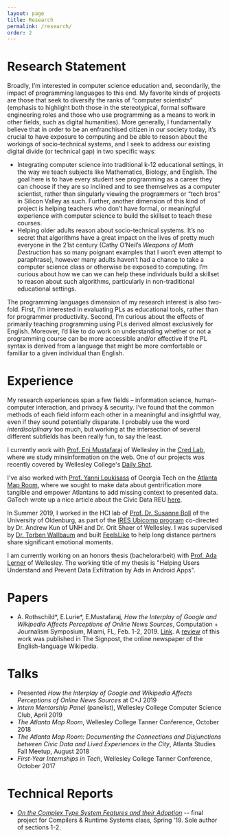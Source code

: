 ```yaml
---
layout: page
title: Research
permalink: /research/
order: 2
---
```


# Research Statement

Broadly, I’m interested in computer science education and, secondarily, the impact of programming languages to this end. My favorite kinds of projects are those that seek to diversify the ranks of “computer scientists” (emphasis to highlight both those in the stereotypical, formal software engineering roles and those who use programming as a means to work in other fields, such as digital humanities). More generally, I fundamentally believe that in order to be an enfranchised citizen in our society today, it’s crucial to have exposure to computing and be able to reason about the workings of socio-technical systems, and I seek to address our existing digital divide (or technical gap) in two specific ways:

* Integrating computer science into traditional k-12 educational settings, in the way we teach subjects like Mathematics, Biology, and English. The goal here is to have every student see programming as a career they can choose if they are so inclined and to see themselves as a computer scientist, rather than singularly viewing the programmers or “tech bros” in Silicon Valley as such. Further, another dimension of this kind of project  is helping teachers who don’t have formal, or meaningful experience with computer science to build the skillset to teach these courses.
* Helping older adults reason about socio-technical systems. It’s no secret that algorithms have a great impact on the lives of pretty much everyone in the 21st century (Cathy O’Neil’s _Weapons of Math Destruction_ has so many poignant examples that I won’t even attempt to paraphrase), however many adults haven’t had a chance to take a computer science class or otherwise be exposed to computing. I’m curious about how we can we can help these individuals build a skillset to reason about such algorithms, particularly in non-traditional educational settings.

The programming languages dimension of my research interest is also two-fold. First, I’m interested in evaluating PLs as educational tools, rather than for programmer productivity. Second, I’m curious about the effects of primarily teaching programming using PLs derived almost exclusively for English. Moreover, I’d like to do work on understanding whether or not a programming course can be more accessible and/or effective if the PL syntax is derived from a language that might be more comfortable or familiar to a given individual than English. 


# Experience

My research experiences span a few fields – information science, human-computer interaction, and privacy & security. I’ve found that the common methods of each field inform each other in a meaningful and insightful way, even if they sound potentially disparate. I probably use the word _interdisciplinary_ too much, but working at the intersection of several different subfields has been really fun, to say the least.

I currently work with [Prof. Eni Mustafaraj](https://cs.wellesley.edu/~eni/) of Wellesley in the [Cred Lab](https://cs.wellesley.edu/~credlab/), where we study minsinformation on the web. One of our projects was recently covered by Wellesley College's [Daily Shot](https://www.wellesley.edu/news/2018/stories/node/161316). 

I've also worked with [Prof. Yanni Loukisass](http://loukissas.lmc.gatech.edu/) of Georgia Tech on the [Atlanta Map Room](https://www.youtube.com/watch?v=9EkI9Oav49c), where we sought to make data about gentrification more tangible and empower Atlantans to add missing context to presented data. GaTech wrote up a nice article about the Civic Data REU [here](http://ideas.gatech.edu/fifth-summer-civic-data-science-program-presents-community-focused-solutions).

In Summer 2019, I worked in the HCI lab of [Prof. Dr. Susanne Boll](https://uol.de/en/susanne-boll/) of the University of Oldenburg, as part of the [IRES Ubicomp program](http://hciunh.org/hci-ubicomp-ires/) co-directed by Dr. Andrew Kun of UNH and Dr. Orit Shaer of Wellesley. I was supervised by [Dr. Torben Wallbaum](http://torbenwallbaum.com/) and built [FeelsLike](https://www.youtube.com/watch?v=b_j0_baWfU4) to help long distance partners share significant emotional moments. 

I am currently working on an honors thesis (bachelorarbeit) with [Prof. Ada Lerner](https://www.wellesley.edu/cs/faculty/lerner) of Wellesley. The working title of my thesis is "Helping Users Understand and Prevent Data Exfiltration by Ads in Android Apps".


# Papers

* A. Rothschild\*, E.Lurie\*, E.Mustafaraj, _How the Interplay of Google and Wikipedia Affects Perceptions of Online News Sources_, Computation \+ Journalism Symposium, Miami, FL, Feb. 1-2, 2019. [Link](https://drive.google.com/file/u/1/d/1hZD2Z-Nv6ZpCTQWgFoHcJWOZnSDG-IEU/view?usp=sharing). A [review](https://en.wikipedia.org/wiki/Wikipedia:Wikipedia_Signpost/2019-09-30/Recent_research) of this work was published in The Signpost, the online newspaper of the English-language Wikipedia.

# Talks

* Presented _How the Interplay of Google and Wikipedia Affects Perceptions of Online News Sources_ at C\+J 2019
* _Intern Mentorship Panel_ (panelist), Wellesley College Computer Science Club, April 2019
* _The Atlanta Map Room_, Wellesley College Tanner Conference, October 2018
* _The Atlanta Map Room: Documenting the Connections and Disjunctions between Civic Data and Lived Experiences in the City_, Atlanta Studies Fall Meetup, August 2018
* _First-Year Internships in Tech_, Wellesley College Tanner Conference, October 2017

# Technical Reports

* [_On the Complex Type System Features and their Adoption_](https://drive.google.com/file/d/1PtN-9oI4YbBLzjMjdVpC2Hy8GNbd5biP/view?usp=sharing) -- final project for Compilers & Runtime Systems class, Spring '19. Sole author of sections 1-2.